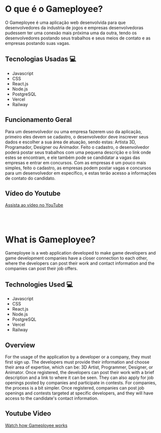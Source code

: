 # O que é o Gameployee? 
O Gameployee é uma aplicação web desenvolvida para que desenvolvedores da industria de jogos e empresas desenvolvedoras pudessem ter uma conexão mais próxima uma da outra, tendo os desenvolvedores postando seus trabalhos e seus meios de contato e as empresas postando suas vagas.

## Tecnologias Usadas 💻
  - Javascript
  - CSS
  - React.js
  - Node.js
  - PostgreSQL
  - Vercel
  - Railway

## Funcionamento Geral
Para um desenvolvedor ou uma empresa fazerem uso da aplicação, primeiro eles devem se cadastro, o desenvolvedor deve inscrever seus dados e escolher a sua área de 
atuação, sendo estas: Artista 3D, Programador, Designer ou Animador. Feito o cadastro, o desenvolvedor poderá postar seus trabalhos com uma pequena descrição e o link onde estes se encontram, e ele também pode
se candidatar a vagas das empresas e entrar em concursos. Com as empresas é um pouco mais simples, feito o cadastro, as empresas podem postar vagas e concursos para um desenvolvedor em específico, e estas terão acesso a
informações de contato do candidato.

## Vídeo do Youtube
[Assista ao vídeo no YouTube](https://youtu.be/KsWkGdRW3t4)

<br><br>

# What is Gameployee? 
Gameployee is a web application developed to make game developers and game development companies have a closer connection to each other, where the developers can post their work and contact information and the companies can post their job offers.

## Technologies Used 💻
  - Javascript
  - CSS
  - React.js
  - Node.js
  - PostgreSQL
  - Vercel
  - Railway

## Overview
For the usage of the application by a developer or a company, they must first sign up. The developers must provide their information and choose their area of 
expertise, which can be: 3D Artist, Programmer, Designer, or Animator. Once registered, the developers can post their work with a brief description and a link to where it can be seen. 
They can also apply for job openings posted by companies and participate in contests. For companies, the process is a bit simpler. Once registered, companies can post job openings and contests targeted at specific 
developers, and they will have access to the candidate's contact information.

## Youtube Video
[Watch how Gameployee works](https://youtu.be/KsWkGdRW3t4)
